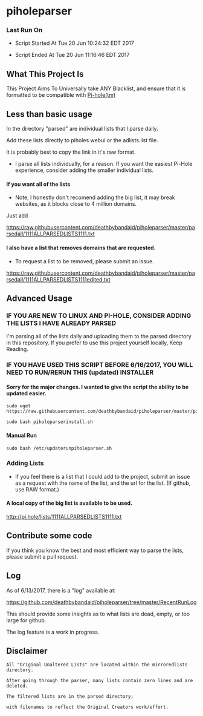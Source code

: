 # piholeparser

### Last Run On

* Script Started At Tue 20 Jun 10:24:32 EDT 2017

* Script Ended At Tue 20 Jun 11:16:46 EDT 2017

## What This Project Is

This Project Aims To Universally take ANY Blacklist, and ensure that it is formatted to be compatible with [Pi-hole(tm)](https://pi-hole.net/)

## Less than basic usage

In the directory "parsed" are individual lists that I parse daily.

Add these lists directly to piholes webui or the adlists.list file.

It is probably best to copy the link in it's raw format.

* I parse all lists individually, for a reason. If you want the easiest Pi-Hole experience, consider adding the smaller individual lists.

#### If you want all of the lists

* Note, I honestly don't recomend adding the big list, it may break websites, as it blocks close to 4 million domains.

Just add
 
https://raw.githubusercontent.com/deathbybandaid/piholeparser/master/parsedall/1111ALLPARSEDLISTS1111.txt

#### I also have a list that removes domains that are requested.

* To request a list to be removed, please submit an issue.

https://raw.githubusercontent.com/deathbybandaid/piholeparser/master/parsedall/1111ALLPARSEDLISTS1111edited.txt

## Advanced Usage

### IF YOU ARE NEW TO LINUX AND PI-HOLE, CONSIDER ADDING THE LISTS I HAVE ALREADY PARSED

I'm parsing all of the lists daily and uploading them to the parsed directory in this repository. If you prefer to use this project yourself locally, Keep Reading.

### IF YOU HAVE USED THIS SCRIPT BEFORE 6/16/2017, YOU WILL NEED TO RUN/RERUN THIS (updated) INSTALLER

#### Sorry for the major changes. I wanted to give the script the ability to be updated easier.

    sudo wget https://raw.githubusercontent.com/deathbybandaid/piholeparser/master/piholeparserinstall.sh

    sudo bash piholeparserinstall.sh
    
#### Manual Run

    sudo bash /etc/updaterunpiholeparser.sh

### Adding Lists

* If you feel there is a list that I could add to the project, submit an issue as a request with the name of the list, and the url for the list. (If github, use RAW format.)

#### A local copy of the big list is available to be used.

http://pi.hole/lists/1111ALLPARSEDLISTS1111.txt

## Contribute some code

If you think you know the best and most efficient way to parse the lists, please submit a pull request.

## Log

As of 6/13/2017, there is a "log" available at:

https://github.com/deathbybandaid/piholeparser/tree/master/RecentRunLog

This should provide some insights as to what lists are dead, empty, or too large for github.

The log feature is a work in progress.

## Disclaimer

    All "Original Unaltered Lists" are located within the mirroredlists directory.

    After going through the parser, many lists contain zero lines and are deleted.

    The filtered lists are in the parsed directory;
    
    with filenames to reflect the Original Creators work/effort.
